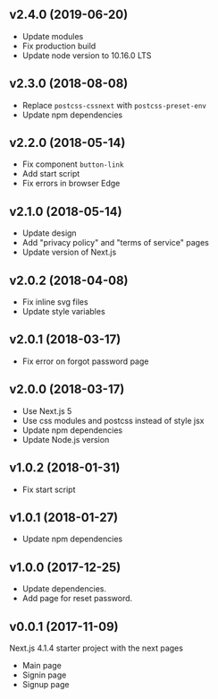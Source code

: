 ## v2.4.0 (2019-06-20)

- Update modules
- Fix production build
- Update node version to 10.16.0 LTS

## v2.3.0 (2018-08-08)

- Replace `postcss-cssnext` with `postcss-preset-env`
- Update npm dependencies

## v2.2.0 (2018-05-14)

- Fix component `button-link`
- Add start script
- Fix errors in browser Edge

## v2.1.0 (2018-05-14)

- Update design
- Add "privacy policy" and "terms of service" pages
- Update version of Next.js

## v2.0.2 (2018-04-08)

- Fix inline svg files
- Update style variables

## v2.0.1 (2018-03-17)

- Fix error on forgot password page

## v2.0.0 (2018-03-17)

- Use Next.js 5
- Use css modules and postcss instead of style jsx
- Update npm dependencies
- Update Node.js version

## v1.0.2 (2018-01-31)

- Fix start script

## v1.0.1 (2018-01-27)

- Update npm dependencies

## v1.0.0 (2017-12-25)

- Update dependencies.
- Add page for reset password.

## v0.0.1 (2017-11-09)

Next.js 4.1.4 starter project with the next pages
  - Main page
  - Signin page
  - Signup page
